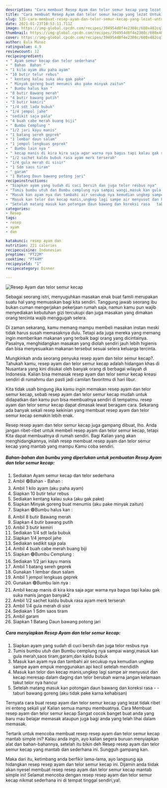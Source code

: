 ```yaml
---
description: "Cara membuat Resep Ayam dan telor semur kecap yang lezat Untuk Jualan"
title: "Cara membuat Resep Ayam dan telor semur kecap yang lezat Untuk Jualan"
slug: 535-cara-membuat-resep-ayam-dan-telor-semur-kecap-yang-lezat-untuk-jualan
date: 2021-01-23T18:53:11.711Z
image: https://img-global.cpcdn.com/recipes/394954d8f4e2308c/680x482cq70/resep-ayam-dan-telor-semur-kecap-foto-resep-utama.jpg
thumbnail: https://img-global.cpcdn.com/recipes/394954d8f4e2308c/680x482cq70/resep-ayam-dan-telor-semur-kecap-foto-resep-utama.jpg
cover: https://img-global.cpcdn.com/recipes/394954d8f4e2308c/680x482cq70/resep-ayam-dan-telor-semur-kecap-foto-resep-utama.jpg
author: Eula Munoz
ratingvalue: 4.9
reviewcount: 12
recipeingredient:
- " Ayam semur kecap dan telor sederhana"
- " Bahan  Bahan "
- "1 kilo ayam aku paha ayam"
- "10 butir telur rebus"
- " kentang kalau suka aku gak pake"
- " Minyak goreng buat menumis aku pake minyak zaitun"
- " Bumbu halus kan "
- "8 butir Bawang merah"
- "4 butir bawang putih"
- "3 butir kemiri"
- "1/4 sdt lada bubuk"
- "1/4 jempol jahe"
- "sedikit saja pala"
- "4 buah cabe merah buang biji"
- " Bumbu Cemplung "
- "1/2 jari kayu manis"
- "1 batang sereh geprek"
- "1 lembar daun salam"
- "1 jempol lengkuas geprek"
- " Bumbu lain nya "
- " kecap manis di kira kira saja agar warna nya bagus tapi kalau gak suka manis jangan banyak2"
- "1/2 sachet kaldu bubuk rasa ayam merk terserah"
- "1/4 gula merah di sisir"
- "1 Sdm saos tiram"
- " garam"
- "1 Batang Daun bawang potong jari"
recipeinstructions:
- "Siapkan ayam yang sudah di cuci bersih dan juga telor resbus nya"
- "Tumis bumbu utuh dan Bumbu cemplung nya sampai wangi,masuk kan gula merah,saos tiram,garam,dan kaldu bubuk"
- "Masuk kan ayam nya dan tambahi air secukup nya kemudian ungkep sampe ayam empuk menggunakan api kecil setelah mendidih"
- "Masuk kan telor dan kecap manis,ungkep lagi sampe air menyusut dan kecap meresap dalam daging dan telor berubah warna jangan kelamaan takut telor nya hancur"
- "Setelah matang masuk kan potongan daun bawang dan koreksi rasa   taburi bawang goreng (aku tidak pake karna kehabisan)"
categories:
- Resep
tags:
- resep
- ayam
- dan

katakunci: resep ayam dan 
nutrition: 221 calories
recipecuisine: Indonesian
preptime: "PT22M"
cooktime: "PT44M"
recipeyield: "1"
recipecategory: Dinner

---
```



![Resep Ayam dan telor semur kecap](https://img-global.cpcdn.com/recipes/394954d8f4e2308c/680x482cq70/resep-ayam-dan-telor-semur-kecap-foto-resep-utama.jpg)

Sebagai seorang istri, menyuguhkan masakan enak buat famili merupakan suatu hal yang memuaskan bagi kita sendiri. Tanggung jawab seorang ibu bukan cuman mengerjakan pekerjaan rumah saja, namun kamu pun wajib menyediakan kebutuhan gizi tercukupi dan juga masakan yang dimakan orang tercinta wajib menggugah selera.

Di zaman  sekarang, kamu memang mampu membeli masakan instan meski tidak harus susah memasaknya dulu. Tetapi ada juga mereka yang memang ingin memberikan makanan yang terbaik bagi orang yang dicintainya. Pasalnya, menghidangkan masakan yang diolah sendiri jauh lebih higienis dan bisa menyesuaikan makanan tersebut sesuai selera keluarga tercinta. 



Mungkinkah anda seorang penyuka resep ayam dan telor semur kecap?. Tahukah kamu, resep ayam dan telor semur kecap adalah hidangan khas di Nusantara yang kini disukai oleh banyak orang di berbagai wilayah di Indonesia. Kalian bisa memasak resep ayam dan telor semur kecap kreasi sendiri di rumahmu dan pasti jadi camilan favoritmu di hari libur.

Kita tidak usah bingung jika kamu ingin memakan resep ayam dan telor semur kecap, sebab resep ayam dan telor semur kecap mudah untuk didapatkan dan kamu pun bisa membuatnya sendiri di tempatmu. resep ayam dan telor semur kecap dapat dimasak lewat beragam cara. Sekarang ada banyak sekali resep kekinian yang membuat resep ayam dan telor semur kecap semakin lebih enak.

Resep resep ayam dan telor semur kecap juga gampang dibuat, lho. Anda jangan ribet-ribet untuk membeli resep ayam dan telor semur kecap, tetapi Kita dapat membuatnya di rumah sendiri. Bagi Kalian yang akan menghidangkannya, inilah resep membuat resep ayam dan telor semur kecap yang mantab yang mampu Kamu coba sendiri.

<!--inarticleads1-->

##### Bahan-bahan dan bumbu yang diperlukan untuk pembuatan Resep Ayam dan telor semur kecap:

1. Sediakan  Ayam semur kecap dan telor sederhana
1. Ambil  🟢Bahan - Bahan :
1. Ambil 1 kilo ayam (aku paha ayam)
1. Siapkan 10 butir telur rebus
1. Sediakan  kentang kalau suka (aku gak pake)
1. Siapkan  Minyak goreng buat menumis (aku pake minyak zaitun)
1. Siapkan  🟢Bumbu halus kan :
1. Ambil 8 butir Bawang merah
1. Siapkan 4 butir bawang putih
1. Ambil 3 butir kemiri
1. Sediakan 1/4 sdt lada bubuk
1. Siapkan 1/4 jempol jahe
1. Sediakan sedikit saja pala
1. Ambil 4 buah cabe merah buang biji
1. Siapkan  🟢Bumbu Cemplung :
1. Sediakan 1/2 jari kayu manis
1. Ambil 1 batang sereh geprek
1. Gunakan 1 lembar daun salam
1. Ambil 1 jempol lengkuas geprek
1. Gunakan  🟢Bumbu lain nya :
1. Ambil  kecap manis di kira kira saja agar warna nya bagus tapi kalau gak suka manis jangan banyak2
1. Ambil 1/2 sachet kaldu bubuk rasa ayam merk terserah
1. Ambil 1/4 gula merah di sisir
1. Sediakan 1 Sdm saos tiram
1. Ambil  garam
1. Siapkan 1 Batang Daun bawang potong jari




<!--inarticleads2-->

##### Cara menyiapkan Resep Ayam dan telor semur kecap:

1. Siapkan ayam yang sudah di cuci bersih dan juga telor resbus nya
1. Tumis bumbu utuh dan Bumbu cemplung nya sampai wangi,masuk kan gula merah,saos tiram,garam,dan kaldu bubuk
1. Masuk kan ayam nya dan tambahi air secukup nya kemudian ungkep sampe ayam empuk menggunakan api kecil setelah mendidih
1. Masuk kan telor dan kecap manis,ungkep lagi sampe air menyusut dan kecap meresap dalam daging dan telor berubah warna jangan kelamaan takut telor nya hancur
1. Setelah matang masuk kan potongan daun bawang dan koreksi rasa  -  - taburi bawang goreng (aku tidak pake karna kehabisan)




Ternyata cara buat resep ayam dan telor semur kecap yang lezat tidak ribet ini enteng sekali ya! Kalian semua mampu membuatnya. Cara Membuat resep ayam dan telor semur kecap Sangat cocok banget buat anda yang baru mau belajar memasak ataupun juga bagi anda yang telah lihai dalam memasak.

Tertarik untuk mencoba membuat resep resep ayam dan telor semur kecap mantab simple ini? Kalau anda ingin, ayo kalian segera buruan menyiapkan alat dan bahan-bahannya, setelah itu bikin deh Resep resep ayam dan telor semur kecap yang mantab dan sederhana ini. Sungguh gampang kan. 

Maka dari itu, ketimbang anda berfikir lama-lama, ayo langsung aja hidangkan resep resep ayam dan telor semur kecap ini. Dijamin anda tiidak akan nyesel membuat resep resep ayam dan telor semur kecap mantab simple ini! Selamat mencoba dengan resep resep ayam dan telor semur kecap nikmat sederhana ini di tempat tinggal sendiri,ya!.

